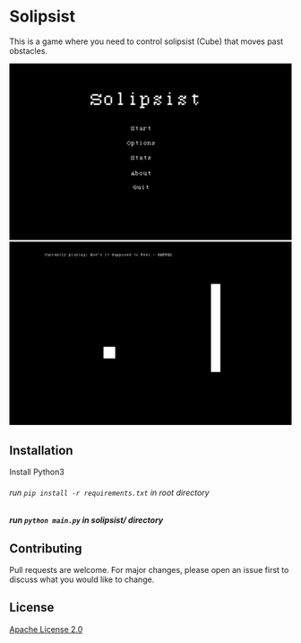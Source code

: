 # Solipsist

This is a game where you need to control solipsist (Cube) that moves past obstacles.

![Main Menu](readme_images/MainMenu.png)
![Gameplay](readme_images/Gameplay.png)

## Installation

Install Python3
###### run ``pip install -r requirements.txt`` in root directory
##### run ``python main.py`` in solipsist/ directory 

## Contributing
Pull requests are welcome. For major changes, please open an issue first to discuss what you would like to change.

## License
[Apache License 2.0](http://www.apache.org/licenses/LICENSE-2.0)
